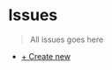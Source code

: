 # Issues
> All issues goes here

- [+ Create new](https://github.com/mighty-minds/issues/issues/new)
